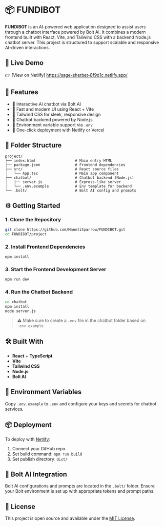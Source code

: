 
# 📦 FUNDIBOT

**FUNDIBOT** is an AI-powered web application designed to assist users through a chatbot interface powered by Bolt AI. It combines a modern frontend built with React, Vite, and Tailwind CSS with a backend Node.js chatbot server. This project is structured to support scalable and responsive AI-driven interactions.

## 🚀 Live Demo

👉 [View on Netlify] https://sage-sherbet-8f9d1c.netlify.app/
## 🧠 Features

- 🔹 Interactive AI chatbot via Bolt AI
- 🔹 Fast and modern UI using React + Vite
- 🔹 Tailwind CSS for sleek, responsive design
- 🔹 Chatbot backend powered by Node.js
- 🔹 Environment variable support via `.env`
- 🔹 One-click deployment with Netlify or Vercel

## 📁 Folder Structure

```
project/
├── index.html                  # Main entry HTML
├── package.json                # Frontend dependencies
├── src/                        # React source files
│   └── App.tsx                 # Main app component
├── chatbot/                    # Chatbot backend (Node.js)
│   ├── server.js               # Express-like server
│   └── .env.example            # Env template for backend
└── .bolt/                      # Bolt AI config and prompts
```

## ⚙️ Getting Started

### 1. Clone the Repository

```bash
git clone https://github.com/ManotiSparrow/FUNDIBOT.git
cd FUNDIBOT/project
```

### 2. Install Frontend Dependencies

```bash
npm install
```

### 3. Start the Frontend Development Server

```bash
npm run dev
```

### 4. Run the Chatbot Backend

```bash
cd chatbot
npm install
node server.js
```

> ⚠️ Make sure to create a `.env` file in the chatbot folder based on `.env.example`.

## 🛠 Built With

- **React** + **TypeScript**
- **Vite**
- **Tailwind CSS**
- **Node.js**
- **Bolt AI**

## 🔐 Environment Variables

Copy `.env.example` to `.env` and configure your keys and secrets for chatbot services.

## 📦 Deployment

To deploy with [Netlify](https://netlify.com):

1. Connect your GitHub repo
2. Set build command: `npm run build`
3. Set publish directory: `dist/`

## 🤖 Bolt AI Integration

Bolt AI configurations and prompts are located in the `.bolt/` folder. Ensure your Bolt environment is set up with appropriate tokens and prompt paths.

## 🧾 License

This project is open source and available under the [MIT License](LICENSE).

